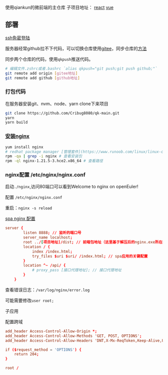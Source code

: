 使用qiankun的微前端的主仓库
子项目地址：
[react](https://github.com/Cribug8080/qk-react)
[vue](https://github.com/Cribug8080/qk-vue3)

## 部署

[ssh免密登陆](https://blog.csdn.net/jeikerxiao/article/details/84105529)

服务器经常github拉不下代码，可以切换仓库使用[gitee](https://gitee.com/)，同步仓库的[方法](https://help.gitee.com/questions/GitHub%E4%BB%93%E5%BA%93%E5%BF%AB%E9%80%9F%E5%AF%BC%E5%85%A5Gitee%E5%8F%8A%E5%90%8C%E6%AD%A5%E6%9B%B4%E6%96%B0)

同步两个仓库的代码，使用`qkpush`推送代码。
```bash
# 编辑文件.zshrc或者.bashrc `alias qkpush="git push;git push github;"`
git remote add origin [gitee地址]
git remote add github [github地址]
```

### 打包代码
在服务器安装git、nvm、node、yarn
clone下来项目
```bash
git clone https://github.com/Cribug8080/qk-main.git
yarn
yarn build
```


### [安装nginx](https://www.runoob.com/linux/nginx-install-setup.html)
```bash
yum install nginx
# redhat package manager [管理套件](https://www.runoob.com/linux/linux-comm-rpm.html)
rpm -qa | grep -i nginx # 查看安装包
rpm -ql nginx-1.21.5-3.hce2.x86_64 # 查看路径
```

### nginx配置 /etc/nginx/nginx.conf
启动`./nginx`,访问80端口可以看到Welcome to nginx on openEuler!

配置 `/etc/nginx/nginx.conf`

重启：`nginx -s reload`

[spa nginx 配置](https://juejin.cn/post/7003257678537424932)

```conf
server {
        listen 8888; // 监听的端口号
        server_name localhost;
        root ../[项目地址]/dist; // 前端包地址（这里基于解压后的nginx.exe所在地址使用的相对路径）
        location / {
            index /index.html;
            try_files $uri $uri/ /index.html; // spa应用的关键配置
        }
        location ^~ /api/ {
            # proxy_pass [接口代理地址]; // 接口代理地址
        }
    }
```

查看错误日志：`/var/log/nginx/error.log`

可能需要修改`user root;`


子应用

配置跨域
```conf
add_header Access-Control-Allow-Origin *;
add_header Access-Control-Allow-Methods 'GET, POST, OPTIONS';
add_header Access-Control-Allow-Headers 'DNT,X-Mx-ReqToken,Keep-Alive,User-Agent,X-Requested-With,If-Modified-Since,Cache-Control,Content-Type,Authorization';

if ($request_method = 'OPTIONS') {
    return 204;
}

root /
```






